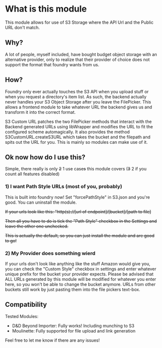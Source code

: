 # What is this module

This module allows for use of S3 Storage where the API Url and the Public URL don't match.

## Why?

A lot of people, myself included, have bought budget object storage with an alternative provider,
only to realize that their provider of choice does not support the format that foundry wants from us. 

## How? 

Foundry only ever actually touches the S3 API when you upload stuff or when you request a directory's item list. 
As such, the backend actually never handles your S3 Object Storage after you leave the FilePicker.
This allows a frontend module to take whatever URL the backend gives us and transform it into the correct format.

S3 Custom URL patches the two FilePicker methods that interact with the Backend generated URLs using libWrapper
and modifies the URL to fit the configured scheme automagically.
It also provides the method S3CustomURL.createS3URL which takes the bucket and the filepath
and spits out the URL for you.
This is mainly so modules can make use of it.

## Ok now how do I use this?

Simple, there really is only ~~2~~ 1 use case~~s~~ this module covers (~~3~~ 2 if you count all features disabled)

### 1) I want Path Style URLs (most of you, probably)

This is built into foundry now! Set "forcePathStyle" in S3.json and you're good. You can uninstall the module.

~~If your urls look like this: "http(s)://\[url of endpoint]/\[bucket]/\[path to file]~~

~~Then all you have to do is tick the "Path Style" checkbox in the Settings and leave the other one unchecked.~~

~~This is actually the default, so you can just install the module and are good to go!~~

### 2) My Provider does something wierd

If your urls don't look like anything like the stuff Amazon would give you, you can check the "Custom Style"
checkbox in settings and enter whatever unique prefix for the bucket your provider expects.
Please be advised that ALL URLs generated by this module will be modified for whatever you enter here,
so you won't be able to change the bucket anymore.
URLs from other buckets still work by just pasting them into the file pickers text-box.

## Compatibility
Tested Modules:
 - D&D Beyond Importer: Fully works! Including munching to S3
 - Moulinette: Fully supported for file upload and link generation
 
Feel free to let me know if there are any issues!
